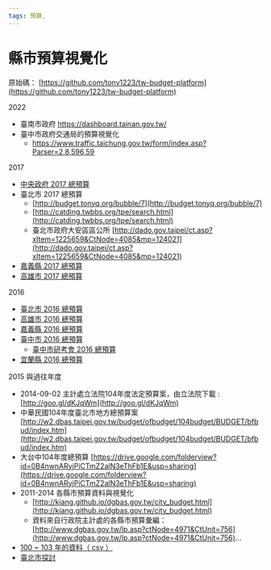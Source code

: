 ```yaml
---
tags: 預算,
---
```


# 縣市預算視覺化

原始碼： [https://github.com/tony1223/tw-budget-platform](https://github.com/tony1223/tw-budget-platform)

2022
- 臺南市政府 https://dashboard.tainan.gov.tw/
- 臺中市政府交通局的預算視覺化
    - https://www.traffic.taichung.gov.tw/form/index.asp?Parser=2,8,596,59

2017
- [中央政府 2017 總預算](http://budget.tonyq.org/bubble/10)
- 臺北市 2017 總預算
    - [http://budget.tonyq.org/bubble/7](http://budget.tonyq.org/bubble/7)
    - [http://catding.twbbs.org/tpe/search.html](http://catding.twbbs.org/tpe/search.html)
    - 臺北市政府大安區區公所 [http://dado.gov.taipei/ct.asp?xItem=1225659&CtNode=4085&mp=124021](http://dado.gov.taipei/ct.asp?xItem=1225659&CtNode=4085&mp=124021)
- [嘉義縣 2017 總預算](http://budget.tonyq.org/bubble/8)
- [高雄市 2017 總預算](http://budget.tonyq.org/bubble/9)

2016
- [臺北市 2016 總預算](http://budget.tonyq.org/bubble/1)
- [高雄市 2016 總預算](http://budget.tonyq.org/bubble/2)
- [嘉義縣 2016 總預算](http://budget.tonyq.org/bubble/3)
- [臺中市 2016 總預算](http://budget.tonyq.org/bubble/4)
    - [臺中市研考會 2016 總預算](http://budget.tonyq.org/bubble/5)
- [宜蘭縣 2016 總預算](http://budget.tonyq.org/bubble/6)


2015 與過往年度
- 2014-09-02 主計處立法院104年度法定預算案，由立法院下載 : [http://goo.gl/dKJqWm](http://goo.gl/dKJqWm)
- 中華民國104年度臺北市地方總預算案 [http://w2.dbas.taipei.gov.tw/budget/ofbudget/104budget/BUDGET/bfbud/index.htm](http://w2.dbas.taipei.gov.tw/budget/ofbudget/104budget/BUDGET/bfbud/index.htm)
- 大台中104年度總預算 [https://drive.google.com/folderview?id=0B4nwnARyjPiCTmZ2alN3eThFb1E&usp=sharing](https://drive.google.com/folderview?id=0B4nwnARyjPiCTmZ2alN3eThFb1E&usp=sharing)
- 2011-2014 各縣市預算資料與視覺化
    - [http://kiang.github.io/dgbas.gov.tw/city_budget.html](http://kiang.github.io/dgbas.gov.tw/city_budget.html)
    - 資料來自行政院主計處的各縣市預算彙編：[http://www.dgbas.gov.tw/lp.asp?ctNode=4971&CtUnit=756](http://www.dgbas.gov.tw/lp.asp?ctNode=4971&CtUnit=756)...
- [100 ~ 103 年的資料（ csv ）](https://github.com/kiang/dgbas.gov.tw/tree/master/city_budget_clean)
- [臺北市探討](https://g0v.hackmd.io/Wma00pdSSyq5nSbNJFQ0aQ)


